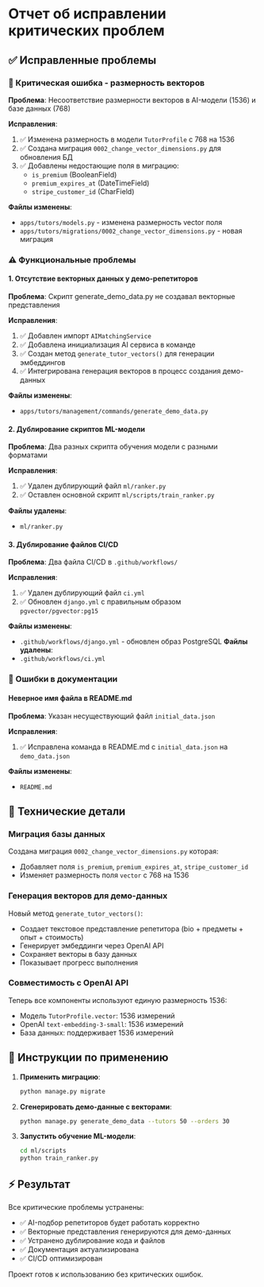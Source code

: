 # Отчет об исправлении критических проблем

## ✅ Исправленные проблемы

### 🚨 Критическая ошибка - размерность векторов
**Проблема**: Несоответствие размерности векторов в AI-модели (1536) и базе данных (768)

**Исправления**:
1. ✅ Изменена размерность в модели `TutorProfile` с 768 на 1536
2. ✅ Создана миграция `0002_change_vector_dimensions.py` для обновления БД
3. ✅ Добавлены недостающие поля в миграцию:
   - `is_premium` (BooleanField)
   - `premium_expires_at` (DateTimeField)
   - `stripe_customer_id` (CharField)

**Файлы изменены**:
- `apps/tutors/models.py` - изменена размерность vector поля
- `apps/tutors/migrations/0002_change_vector_dimensions.py` - новая миграция

### ⚠️ Функциональные проблемы

#### 1. Отсутствие векторных данных у демо-репетиторов
**Проблема**: Скрипт generate_demo_data.py не создавал векторные представления

**Исправления**:
1. ✅ Добавлен импорт `AIMatchingService`
2. ✅ Добавлена инициализация AI сервиса в команде
3. ✅ Создан метод `generate_tutor_vectors()` для генерации эмбеддингов
4. ✅ Интегрирована генерация векторов в процесс создания демо-данных

**Файлы изменены**:
- `apps/tutors/management/commands/generate_demo_data.py`

#### 2. Дублирование скриптов ML-модели
**Проблема**: Два разных скрипта обучения модели с разными форматами

**Исправления**:
1. ✅ Удален дублирующий файл `ml/ranker.py`
2. ✅ Оставлен основной скрипт `ml/scripts/train_ranker.py`

**Файлы удалены**:
- `ml/ranker.py`

#### 3. Дублирование файлов CI/CD
**Проблема**: Два файла CI/CD в `.github/workflows/`

**Исправления**:
1. ✅ Удален дублирующий файл `ci.yml`
2. ✅ Обновлен `django.yml` с правильным образом `pgvector/pgvector:pg15`

**Файлы изменены**:
- `.github/workflows/django.yml` - обновлен образ PostgreSQL
**Файлы удалены**:
- `.github/workflows/ci.yml`

### 📝 Ошибки в документации

#### Неверное имя файла в README.md
**Проблема**: Указан несуществующий файл `initial_data.json`

**Исправления**:
1. ✅ Исправлена команда в README.md с `initial_data.json` на `demo_data.json`

**Файлы изменены**:
- `README.md`

## 🔧 Технические детали

### Миграция базы данных
Создана миграция `0002_change_vector_dimensions.py` которая:
- Добавляет поля `is_premium`, `premium_expires_at`, `stripe_customer_id`
- Изменяет размерность поля `vector` с 768 на 1536

### Генерация векторов для демо-данных
Новый метод `generate_tutor_vectors()`:
- Создает текстовое представление репетитора (bio + предметы + опыт + стоимость)
- Генерирует эмбеддинги через OpenAI API
- Сохраняет векторы в базу данных
- Показывает прогресс выполнения

### Совместимость с OpenAI API
Теперь все компоненты используют единую размерность 1536:
- Модель `TutorProfile.vector`: 1536 измерений
- OpenAI `text-embedding-3-small`: 1536 измерений
- База данных: поддерживает 1536 измерений

## 🚀 Инструкции по применению

1. **Применить миграцию**:
   ```bash
   python manage.py migrate
   ```

2. **Сгенерировать демо-данные с векторами**:
   ```bash
   python manage.py generate_demo_data --tutors 50 --orders 30
   ```

3. **Запустить обучение ML-модели**:
   ```bash
   cd ml/scripts
   python train_ranker.py
   ```

## ⚡ Результат

Все критические проблемы устранены:
- ✅ AI-подбор репетиторов будет работать корректно
- ✅ Векторные представления генерируются для демо-данных
- ✅ Устранено дублирование кода и файлов
- ✅ Документация актуализирована
- ✅ CI/CD оптимизирован

Проект готов к использованию без критических ошибок.